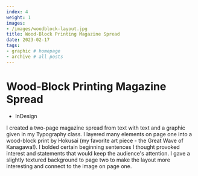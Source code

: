 ```yaml
---
index: 4
weight: 1
images:
- /images/woodblock-layout.jpg
title: Wood-Block Printing Magazine Spread
date: 2023-02-17
tags:
- graphic # homepage
- archive # all posts
---
```


# Wood-Block Printing Magazine Spread
- InDesign

I created a two-page magazine spread from text with text and a graphic given in my Typography class. I layered many elements on page one into a wood-block print by Hokusai (my favorite art piece - the Great Wave of Kanagawa!). I bolded certain beginning sentences I thought provoked interest and statements that would keep the audience's attention. I gave a slightly textured background to page two to make the layout more interesting and connect to the image on page one.
